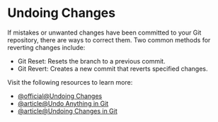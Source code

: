 # Undoing Changes

If mistakes or unwanted changes have been committed to your Git repository, there are ways to correct them. Two common methods for reverting changes include:

- Git Reset: Resets the branch to a previous commit.
- Git Revert: Creates a new commit that reverts specified changes.

Visit the following resources to learn more:

- [@official@Undoing Changes](https://git-scm.com/book/en/v2/Git-Tools-Reset-Demystified)
- [@article@Undo Anything in Git](https://github.blog/open-source/git/how-to-undo-almost-anything-with-git/)
- [@article@Undoing Changes in Git](https://www.atlassian.com/git/tutorials/undoing-changes)

